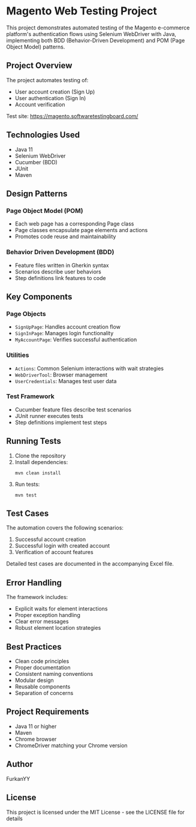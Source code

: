 # Magento Web Testing Project

This project demonstrates automated testing of the Magento e-commerce platform's authentication flows using Selenium WebDriver with Java, implementing both BDD (Behavior-Driven Development) and POM (Page Object Model) patterns.

## Project Overview

The project automates testing of:
- User account creation (Sign Up)
- User authentication (Sign In)
- Account verification

Test site: https://magento.softwaretestingboard.com/


## Technologies Used

- Java 11
- Selenium WebDriver
- Cucumber (BDD)
- JUnit
- Maven

## Design Patterns

### Page Object Model (POM)
- Each web page has a corresponding Page class
- Page classes encapsulate page elements and actions
- Promotes code reuse and maintainability

### Behavior Driven Development (BDD)
- Feature files written in Gherkin syntax
- Scenarios describe user behaviors
- Step definitions link features to code

## Key Components

### Page Objects
- `SignUpPage`: Handles account creation flow
- `SignInPage`: Manages login functionality
- `MyAccountPage`: Verifies successful authentication

### Utilities
- `Actions`: Common Selenium interactions with wait strategies
- `WebDriverTool`: Browser management
- `UserCredentials`: Manages test user data

### Test Framework
- Cucumber feature files describe test scenarios
- JUnit runner executes tests
- Step definitions implement test steps

## Running Tests

1. Clone the repository
2. Install dependencies:
   ```
   mvn clean install
   ```
3. Run tests:
   ```
   mvn test
   ```

## Test Cases

The automation covers the following scenarios:
1. Successful account creation
2. Successful login with created account
3. Verification of account features

Detailed test cases are documented in the accompanying Excel file.

## Error Handling

The framework includes:
- Explicit waits for element interactions
- Proper exception handling
- Clear error messages
- Robust element location strategies

## Best Practices

- Clean code principles
- Proper documentation
- Consistent naming conventions
- Modular design
- Reusable components
- Separation of concerns

## Project Requirements

- Java 11 or higher
- Maven
- Chrome browser
- ChromeDriver matching your Chrome version

## Author

FurkanYY

## License

This project is licensed under the MIT License - see the LICENSE file for details


